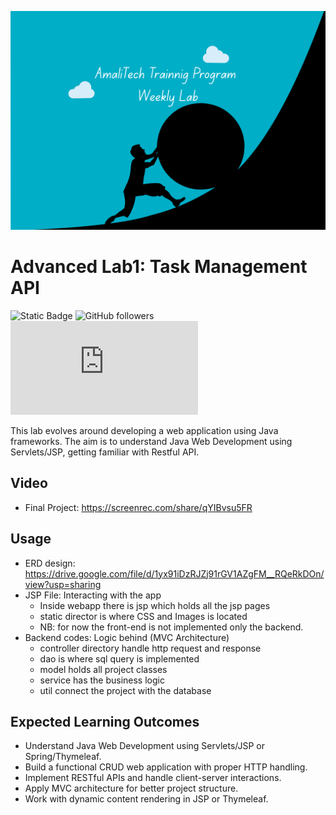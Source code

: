 [//]: # (![challenge banner]&#40;image/amaliTechLab.webp&#41;)
<img src="image/AmalitTech.png" alt="drawing" style="height:350px; width: 1000px"/>
# Advanced Lab1: Task Management API

![Static Badge](https://img.shields.io/badge/Framework_used-0-green?style=flat)
![GitHub followers](https://img.shields.io/github/followers/karangwaajika)
![GitHub file size in bytes](https://img.shields.io/github/size/karangwaajika/codeOfAfrica-challenges/index.html)


This lab evolves around developing a web application using Java frameworks.
The aim is to understand Java Web Development using Servlets/JSP, getting familiar with Restful API.

## Video

* Final Project: https://screenrec.com/share/qYIBvsu5FR

## Usage

* ERD design: https://drive.google.com/file/d/1yx91iDzRJZj91rGV1AZgFM__RQeRkDOn/view?usp=sharing
* JSP File: Interacting with the app
    - Inside webapp there is jsp which holds all the jsp pages
    - static director is where CSS and Images is located
    - NB: for now the front-end is not implemented only the backend.
* Backend codes: Logic behind (MVC Architecture)
    - controller directory handle http request and response
    - dao is where sql query is implemented
    - model holds all project classes
    - service has the business logic
    - util connect the project with the database

## Expected Learning Outcomes

- Understand Java Web Development using Servlets/JSP or Spring/Thymeleaf.
- Build a functional CRUD web application with proper HTTP handling.
- Implement RESTful APIs and handle client-server interactions.
- Apply MVC architecture for better project structure.
- Work with dynamic content rendering in JSP or Thymeleaf.
